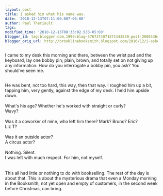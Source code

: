 ```yaml
---
layout: post
title: I asked him what his name was.
date: '2010-12-13T07:11:00.007-05:00'
author: Paul Theriault
tags: 
modified_time: '2010-12-13T08:33:02.533-05:00'
blogger_id: tag:blogger.com,1999:blog-5767374071871443859.post-2080536459002472608
blogger_orig_url: http://brooklinebooksmith.blogspot.com/2010/12/i-asked-him-what-his-name-was.html
---
```


I came to my desk this morning and there, between the wrist pad and the keyboard, lay one bobby pin; plain, brown, and totally set on not giving up any information.  How do you interrogate a bobby pin, you ask?  You should've seen me.<br /><br /><div><div>He was bent, not too hard, this way, then that way.  I roughed him up a bit, tapping him, very gently, against the edge of my desk.  I held him upside down.<br /><br />What's his age? Whether he's worked with straight or curly?<br />Wavy?<br /><br /></div><div>Was it a coworker of mine, who left him there?  Mark?  Bruno?  Eric?<br />Liz T?<br /><br />Was it an outside actor?<br />A circus actor?<br /><br />Nothing.  Silent.<br />I was left with much respect.  For him, not myself.<br /><br /><br />This all had little or nothing to do with bookselling.  The rest of the day is about that.  This is about the mysterious drama that even a Monday morning in the Booksmith, not yet open and empty of customers, in the second week before Christmas, can bring.</div></div>